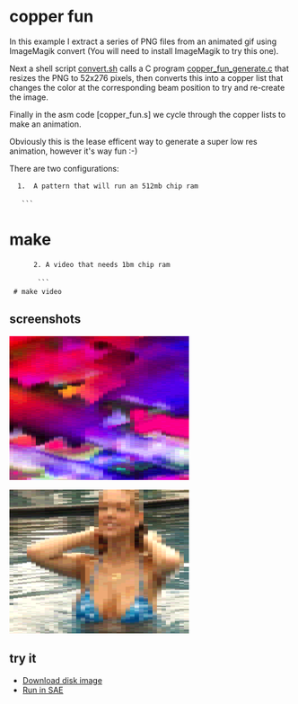 copper fun
==========

In this example I extract a series of PNG files from an animated gif using ImageMagik convert (You will need to install ImageMagik to try this one).

Next a shell script [convert.sh](convert.sh) calls a C program [copper_fun_generate.c](copper_fun_generate.c) that resizes the PNG to 52x276 pixels, then converts this into a copper list that changes the color at the corresponding beam position to try and re-create the image.

Finally in the asm code [copper_fun.s] we cycle through the copper lists to make an animation.

Obviously this is the lease efficent way to generate a super low res animation, however it's way fun :-)

There are two configurations:

      1.  A pattern that will run an 512mb chip ram
   
       ```
 # make
```
      2. A video that needs 1bm chip ram
	
       ```
 # make video
```

screenshots
-----------
![Screenshot](screenshots/screenshot.png?raw=true)

![Screenshot](screenshots/video.png?raw=true)

try it
------
  * [Download disk image](bin/copper_fun.adf?raw=true)
  * <a href="http://alpine9000.github.io/ScriptedAmigaEmulator/#amiga_examples/copper_fun.adf" target="_blank">Run in SAE</a>
